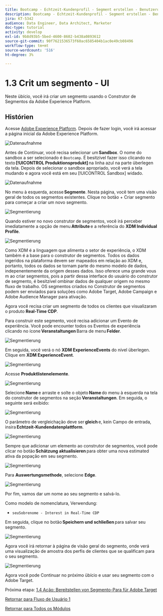 ```yaml
---
title: Bootcamp - Echtzeit-Kundenprofil - Segment erstellen - Benutzeroberfläche - Brasilien
description: Bootcamp - Echtzeit-Kundenprofil - Segment erstellen - Benutzeroberfläche - Brasilien
jira: KT-5342
audience: Data Engineer, Data Architect, Marketer
doc-type: tutorial
activity: develop
exl-id: 9b8d93b5-5bed-4600-8602-b438a0893612
source-git-commit: 90f7621536573f60ac6585404b1ac0e49cb08496
workflow-type: tm+mt
source-wordcount: '516'
ht-degree: 3%

---
```


# 1.3 Crit um segmento - UI

Neste übício, você irá criar um segmento usando o Construtor de Segmentos da Adobe Experience Platform.

## Histórien

Acesse [Adobe Experience Platform](https://experience.adobe.com/platform). Depois de fazer login, você irá acessar a página inicial da Adobe Experience Platform.

![Datenaufnahme](./images/home.png)

Antes de Continuar, você recisa selecionar um **Sandbox**. O nome do sandbox a ser selecionado é ``Bootcamp``. É besitzível fazer isso clicando no texto **[!UICONTROL Produktionsprodukt]** na linha azul na parte überlegen da tela. Depois de selecionar o sandbox apropriado, você verá a tela mudando e agora você está em seu [!UICONTROL Sandbox] widado.

![Datenaufnahme](./images/sb1.png)

No menu à esquerda, acesse **Segmente**. Nesta página, você tem uma visão geral de todos os segmentos existentes. Clique no botão + Criar segmento para começar a criar um novo segmento.

![Segmentierung](./images/menuseg.png)

Quando estiver no novo construtor de segmentos, você irá perceber imediatamente a opção de menu **Attribute** e a referência do **XDM Individual Profile**.

![Segmentierung](./images/segmentationui.png)

Como XDM é a linguagem que alimenta o setor de experiência, o XDM também é a base para o construtor de segmentos. Todos os dados ingeridos na plataforma devem ser mapeados em relação ao XDM e, portanto, todos os dados se tornam parte do mesmo modelo de dados, indepenentemente da origem desses dados. Isso oferece uma grande vous m ao criar segmentos, pois a partir dessa interface do usuário do construtor de segmento, é besitzível ombinar dados de qualquer origem no mesmo fluxo de trabalho. OS segmentos criados no Construtor de segmentos podem ser enviados para soluções como Adobe Target, Adobe Campaign e Adobe Audience Manager para ativação.

Agora você recisa criar um segmento de todos os clientes que visualizaram o produto **Real-Time CDP**.

Para construir este segmento, você recisa adicionar um Evento de experiência. Você pode encounter todos os Eventos de experiência clicando no ícone **Veranstaltungen** Barra de menu **Felder**.

![Segmentierung](./images/findee.png)

Em seguida, você verá o nó **XDM ExperienceEvents** do nível überlegen. Clique em **XDM ExperienceEvent**.

![Segmentierung](./images/see.png)

Acesse **Produktlistenelemente**.

![Segmentierung](./images/plitems.png)

Selecione **Name** e arraste e solte o objeto **Name** do menu à esquerda na tela do construtor de segmentos na seção **Veranstaltungen**. Em seguida, o seguinte será exibido:

![Segmentierung](./images/eewebpdtlname.png)

O parâmetro de vergleichação deve ser **gleich** e, kein Campo de entrada, insira **Echtzeit-Kundendatenplattform**.

![Segmentierung](./images/pv.png)

Sempre que adicionar um elemento ao construtor de segmentos, você pode clicar no botão **Schätzung aktualisieren** para obter uma nova estimated ativa da popação em seu segmento.

![Segmentierung](./images/refreshest.png)

Para **Auswertungsmethode**, selecione **Edge**.

![Segmentierung](./images/evedge.png)

Por fim, vamos dar um nome ao seu segmento e salvá-lo.

Como modelo de nomenclatura, Verwendung:

- `seuSobrenome - Interest in Real-Time CDP`

Em seguida, clique no botão **Speichern und schließen** para salvar seu segmento.

![Segmentierung](./images/segmentname.png)

Agora você irá retornar à página de visão geral do segmento, onde verá uma visualização de amostra dos perfis de clientes que se qualificam para o seu segmento.

![Segmentierung](./images/savedsegment.png)

Agora você pode Continuar no próximo übício e usar seu segmento com o Adobe Target.

Próxima etapa: [1.4 Ação: Bereitstellen von Segmento-Para für Adobe Target](./ex4.md)

[Retornar para Fluxo de Usuário 1](./uc1.md)

[Retornar para Todos os Módulos](../../overview.md)
